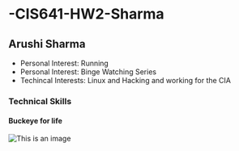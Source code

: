 # -CIS641-HW2-Sharma

## Arushi Sharma 

* Personal Interest: Running
* Personal Interest: Binge Watching Series
* Techincal Interests: Linux and Hacking and working for the CIA


### Technical Skills 




#### Buckeye for life
![This is an image](https://saturdaytradition.com/wp-content/uploads/2022/08/unnamed.jpg)
